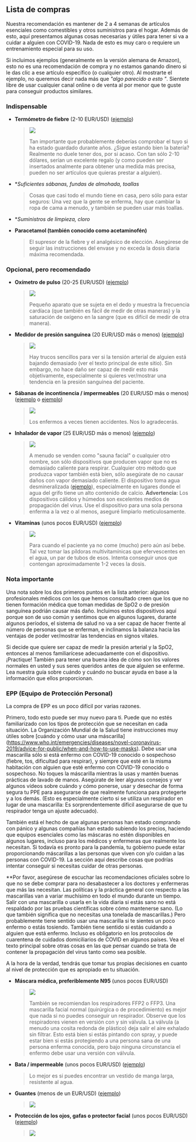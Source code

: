## Lista de compras

Nuestra recomendación es mantener de 2 a 4 semanas de artículos esenciales como comestibles y otros suministros para el hogar. Además de esto, aquí presentamos algunas cosas necesarias y útiles para tener si va a cuidar a alguien con COVID-19. Nada de esto es muy caro o requiere un entrenamiento especial para su uso. 

Si incluimos ejemplos (generalmente en la versión alemana de Amazon), esto no es una recomendación de compra y no estamos ganando dinero si le das clic a ese artículo específico (o cualquier otro). Al mostrarte el ejemplo, no queremos decir nada más que *"algo parecido a esto "*. Sientete libre de usar cualquier canal online o de venta al por menor que te guste para conseguir productos similares. 

### Indispensable

* **Termómetro de fiebre** (2-10 EUR/USD) ([ejemplo](https://www.amazon.de/gp/product/B001NYHXYS))

   > ![](/images/thermometer.png)
   >
   > Tan importante que probablemente deberías comprobar el tuyo si ha estado guardado durante años. ¿Sigue estando bien la batería? Realmente no duele tener dos, por si acaso. Con tan sólo 2-10 dólares, serían un excelente regalo (y como pueden ser insertados analmente para obtener una medida más precisa, pueden no ser artículos que quieras prestar a alguien).

* **Suficientes sábanas, fundas de almohada, toallas*
   
   > Cosas que casi todo el mundo tiene en casa, pero sólo para estar seguros: Una vez que la gente se enferma, hay que cambiar la ropa de cama a menudo, y también se pueden usar más toallas.
   
* **Suministros de limpieza, cloro*

* **Paracetamol (también conocido como acetaminofén)**

  > El supresor de la fiebre y el analgésico de elección. Asegúrese de seguir las instrucciones del envase y no exceda la dosis diaria máxima recomendada.


### Opcional, pero recomendado

* **Oxímetro de pulso** (20-25 EUR/USD) ([ejemplo](https://www.amazon.de/gp/product/B07P3ZS6L3))
   > ![](/images/pulse-oxi.png)
   >
   > Pequeño aparato que se sujeta en el dedo y muestra la frecuencia cardíaca (que también es fácil de medir de otras maneras) y la saturación de oxígeno en la sangre (que es difícil de medir de otra manera).

* **Medidor de presión sanguínea** (20 EUR/USD más o menos) ([ejemplo](https://www.amazon.de/gp/product/B07KY867ZH))
   > ![](/images/blood-pressure.png)
   >
   > Hay trucos sencillos para ver si la tensión arterial de alguien está bajando demasiado (ver el texto principal de este sitio). Sin embargo, no hace daño ser capaz de medir esto más objetivamente, especialmente si quieres ver/mostrar una tendencia en la presión sanguínea del paciente.

* **Sábanas de incontinencia / impermeables** (20 EUR/USD más o menos) ([ejemplo](https://www.amazon.de/Comfortcare-Inkontinenz-Bettw%C3%A4sche-waschbar-Blau/dp/B07W7CCQVG) o [ejemplo](https://www.amazon.de/Co-operative-Independent-Living-Bettdeckenbezug-wasserabweisend/dp/B00BJMA8X2))
   > ![](/images/sheet.png)
   >
   > Los enfermos a veces tienen accidentes. Nos lo agradecerás.

* **Inhalador de vapor** (25 EUR/USD más o menos) ([ejemplo](https://www.amazon.de/gp/product/B07SNQH6CZ))
   > ![](/images/steam.png)
   >
   > A menudo se venden como "sauna facial" o cualquier otro nombre, son sólo dispositivos que producen vapor que no es demasiado caliente para respirar. Cualquier otro método que produzca vapor también está bien, sólo asegúrate de no causar daños con vapor demasiado caliente. El dispositivo toma agua desmineralizada ([ejemplo](https://www.amazon.de/gp/product/B07J5Y95MQ)), especialmente en lugares donde el agua del grifo tiene un alto contenido de calcio. 
   > **Advertencia:** Los dispositivos cálidos y húmedos son excelentes medios de propagación del virus. Use el dispositivo para una sola persona enferma a la vez o al menos, aseguré limpiarlo meticulosamente.

* **Vitaminas** (unos pocos EUR/USD) ([ejemplo](https://www.amazon.de/dp/B07S63PCZK))
   > ![](/images/multi-vitamin.png)
   >
   > Para cuando el paciente ya no come (mucho) pero aún así bebe. Tal vez tomar las píldoras multivitamínicas que efervescentes en el agua, un par de tubos de esos. Intenta conseguir unos que contengan aproximadamente 1-2 veces la dosis.

### Nota importante
Una nota sobre los dos primeros puntos en la lista anterior: algunos profesionales médicos con los que hemos consultado creen que los que no tienen formación médica que toman medidas de SpO2 o de presión sanguínea podrián causar más daño. Incluimos estos dispositivos aquí porque son de uso común y sentimos que en algunos lugares, durante algunos períodos, el sistema de salud no va a ser capaz de hacer frente al número de personas que se enferman, e inclinamos la balanza hacia las ventajas de poder ver/mostrar las tendencias en signos vitales.

Si decide que quiere ser capaz de medir la presión arterial y la SpO2, entonces al menos familiarícese adecuadamente con el dispositivo. ¡Practique! También para tener una buena idea de cómo son los valores normales en usted y sus seres queridos antes de que alguien se enferme. Lea nuestra guía sobre cuándo y cuándo no buscar ayuda en base a la información que ellos proporcionan.

### EPP (Equipo de Protección Personal)

La compra de EPP es un poco difícil por varias razones.

Primero, todo esto puede ser muy nuevo para ti. Puede que no estés familiarizado con los tipos de protección que se necesitan en cada situación. La Organización Mundial de la Salud tiene instrucciones muy útiles sobre [cuándo y cómo usar una máscarilla] (https://www.who.int/emergencies/diseases/novel-coronavirus-2019/advice-for-public/when-and-how-to-use-masks). Debe usar una mascarilla sólo si está enfermo con COVID-19 conocido o sospechoso (fiebre, tos, dificultad para respirar), y siempre que esté en la misma habitación con alguien que esté enfermo con COVID-19 conocido o sospechoso. No toques la máscarilla mientras la usas y mantén buenas prácticas de lavado de manos. Asegúrate de leer algunos consejos y ver algunos vídeos sobre cuándo y cómo ponerse, usar y desechar de forma segura tu PPE para asegurarse de que realmente funciona para protegerte y a los demás. (Esto es especialmente cierto si se utiliza un respirador en lugar de una mascarilla: Es sorprendentemente difícil asegurarse de que tu respirador tenga un ajuste adecuado).

También está el hecho de que algunas personas han estado comprando con pánico y algunas compañías han estado subiendo los precios, haciendo que equipos esenciales como las máscaras no estén disponibles en algunos lugares, incluso para los médicos y enfermeras que realmente los necesitan. Si todavía es pronto para la pandemia, tu gobierno puede estar proporcionando máscarillas a las personas que viven con y/o cuidan a las personas con COVID-19. La sección aquí describe cosas que podrías intentar conseguir si necesitas cuidar de otras personas. 

**Por favor, asegúrese de escuchar las recomendaciones oficiales sobre lo que no se debe comprar para no desabastecer a los doctores y enfermeras que más las necesitan. Las políticas y la práctica general con respecto a las mascarillas van a variar muchísimo en todo el mundo durante un tiempo. Salir con una mascarilla o usarla en la vida diaria si estás sano no está respaldado por las pruebas científicas sobre cómo mantenerse sano. (Lo que también significa que no necesitas una tonelada de mascarillas.) Pero probablemente tiene sentido usar una mascarilla si te sientes un poco enfermo o estás tosiendo. También tiene sentido si estás cuidando a alguien que está enfermo. Incluso es obligatorio en los protocolos de cuarentena de cuidados domiciliarios de COVID en algunos países.  Vea el texto principal sobre otras cosas en las que pensar cuando se trata de contener la propagación del virus tanto como sea posible.

A la hora de la verdad, tendrás que tomar tus propias decisiones en cuanto al nivel de protección que es apropiado en tu situación. 

* **Máscara médica, preferiblemente N95** (unos pocos EUR/USD)
   > ![](/images/mask.png)
   >
   > También se recomiendan los respiradores FFP2 o FFP3. Una mascarilla facial normal (quirúrgica o de procedimiento) es mejor que nada si no puedes conseguir un respirador. Observe que los respiradores vienen en versión con y sin válvula. La válvula (a menudo una cosita redonda de plástico) deja salir el aire exhalado sin filtrar. Esto está bien si estás pintando con spray, y puede estar bien si estás protegiendo a una persona sana de una persona enferma conocida, pero bajo ninguna circunstancia el enfermo debe usar una versión con válvula. 

* **Bata / impermeable** (unos pocos EUR/USD) ([ejemplo](https://www.amazon.de/dp/B07DFDFFRX))

   > Lo mejor es si puedes encontrar un vestido de manga larga, resistente al agua. 

* **Guantes** (menos de un EUR/USD) ([ejemplo](https://www.amazon.de/dp/B01LWJ80C7))
   > ![](/images/gloves.png)

* **Protección de los ojos, gafas o protector facial** (unos pocos EUR/USD) ([ejemplo](https://www.amazon.de/dp/B002THV25Y))
   > ![](/images/glasses.png)
   >
